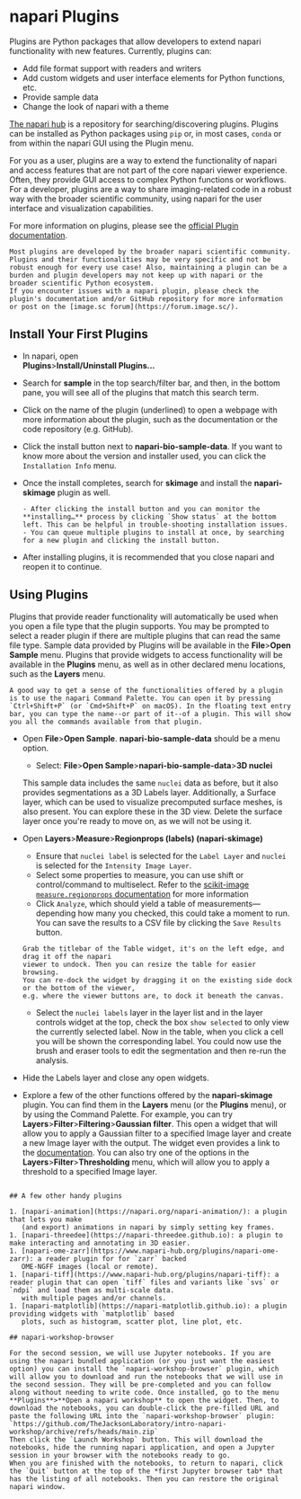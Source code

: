 # napari Plugins

Plugins are Python packages that allow developers to extend napari functionality with new features.
Currently, plugins can:
* Add file format support with readers and writers
* Add custom widgets and user interface elements for Python functions, etc.
* Provide sample data
* Change the look of napari with a theme

[The napari hub](https://www.napari-hub.org) is a repository for searching/discovering plugins.
Plugins can be installed as Python packages using `pip` or, in most cases, `conda` or from within the
napari GUI using the Plugin menu.

For you as a user, plugins are a way to extend the functionality of napari and access features that are not part of the core napari viewer experience. Often, they provide GUI access to complex Python functions or workflows. For a developer, plugins are a way to share imaging-related code in a robust way with the broader scientific community, using napari for the user interface and visualization capabilities.

For more information on plugins, please see the [official Plugin documentation](https://napari.org/stable/plugins/index.html).

```{important}
Most plugins are developed by the broader napari scientific community. Plugins and their functionalities may be very specific and not be robust enough for every use case! Also, maintaining a plugin can be a burden and plugin developers may not keep up with napari or the broader scientific Python ecosystem.  
If you encounter issues with a napari plugin, please check the plugin's documentation and/or GitHub repository for more information or post on the [image.sc forum](https://forum.image.sc/).
```

## Install Your First Plugins  

* In napari, open  
**Plugins**>**Install/Uninstall Plugins...**   
* Search for **sample** in the top search/filter bar, and then, in the bottom pane, you will see all of the plugins that match this search term. 
* Click on the name of the plugin (underlined) to open a webpage with more information about the plugin, such as the documentation or the code repository (e.g. GitHub).
* Click the install button next to **napari-bio-sample-data**. If you want to know more about the version and installer used, you can click the `Installation Info` menu. 
* Once the install completes, search for **skimage** and install the **napari-skimage** plugin as well.  

    ```{tip}
    - After clicking the install button and you can monitor the **installing…** process by clicking `Show status` at the bottom left. This can be helpful in trouble-shooting installation issues.
    - You can queue multiple plugins to install at once, by searching for a new plugin and clicking the install button.
    ``` 
* After installing plugins, it is recommended that you close napari and reopen it to continue.

## Using Plugins

Plugins that provide reader functionality will automatically be used when you open a file type that the plugin supports. You may be prompted to select a reader plugin if there are multiple plugins that can read the same file type. Sample data provided by Plugins will be available in the **File**>**Open Sample** menu. Plugins that provide widgets to access functionality will be available in the **Plugins** menu, as well as in other declared menu locations, such as the **Layers** menu.

```{tip}
A good way to get a sense of the functionalities offered by a plugin is to use the napari Command Palette. You can open it by pressing `Ctrl+Shift+P` (or `Cmd+Shift+P` on macOS). In the floating text entry bar, you can type the name--or part of it--of a plugin. This will show you all the commands available from that plugin.
```

* Open **File**>**Open Sample**. **napari-bio-sample-data** should be a menu option.  
    * Select: **File**>**Open Sample**>**napari-bio-sample-data**>**3D nuclei**  

    This sample data includes the same `nuclei` data as before, but it also provides segmentations as a 3D Labels layer. Additionally, a Surface layer, which can be used to visualize precomputed surface meshes, is also present. You can explore these in the 3D view. Delete the surface layer once you're ready to move on, as we will not be using it.

* Open **Layers**>**Measure**>**Regionprops (labels) (napari-skimage)**
    * Ensure that `nuclei label` is selected for the `Label Layer` and `nuclei` is selected
    for the `Intensity Image Layer`.
    * Select some properties to measure, you can use shift or control/command to multiselect. Refer to the [scikit-image `measure.regionprops` documentation](https://scikit-image.org/docs/stable/api/skimage.measure.html#skimage.measure.regionprops) for more information
    * Click `Analyze`, which should yield a table of measurements—depending how many you checked, this could take a moment to run. You can save the results to a CSV file by clicking the `Save Results` button.

    ```{tip}
    Grab the titlebar of the Table widget, it's on the left edge, and drag it off the napari
    viewer to undock. Then you can resize the table for easier browsing.
    You can re-dock the widget by dragging it on the existing side dock or the bottom of the viewer,
    e.g. where the viewer buttons are, to dock it beneath the canvas.
    ```

    * Select the `nuclei labels` layer in the layer list and in the layer controls widget at the top, check the box `show selected` to only view the currently selected label. Now in the table, when you click a cell you will be shown the corresponding label. You could now use the brush and eraser tools to edit the segmentation and then re-run the analysis.

* Hide the Labels layer and close any open widgets.
* Explore a few of the other functions offered by the **napari-skimage** plugin. You can find them in the **Layers** menu (or the **Plugins** menu), or by using the Command Palette. For example, you can try **Layers**>**Filter**>**Filtering**>**Gaussian filter**. This open a widget that will allow you to apply a Gaussian filter to a specified Image layer and create a new Image layer with the output. The widget even provides a link to the [documentation](https://scikit-image.org/docs/stable/api/skimage.filters.html#skimage.filters.gaussian). You can also try one of the options in the **Layers**>**Filter**>**Thresholding** menu, which will allow you to apply a threshold to a specified Image layer.

```{tip}

## A few other handy plugins

1. [napari-animation](https://napari.org/napari-animation/): a plugin that lets you make
   (and export) animations in napari by simply setting key frames.
1. [napari-threedee](https://napari-threedee.github.io): a plugin to make interacting and annotating in 3D easier.
1. [napari-ome-zarr](https://www.napari-hub.org/plugins/napari-ome-zarr): a reader plugin for for `zarr` backed
   OME-NGFF images (local or remote).
1. [napari-tiff](https://www.napari-hub.org/plugins/napari-tiff): a reader plugin that can open `tiff` files and variants like `svs` or `ndpi` and load them as multi-scale data.
   with multiple pages and/or channels.
1. [napari-matplotlib](https://napari-matplotlib.github.io): a plugin providing widgets with `matplotlib` based
   plots, such as histogram, scatter plot, line plot, etc. 
   
## napari-workshop-browser

For the second session, we will use Jupyter notebooks. If you are using the napari bundled application (or you just want the easiest option) you can install the `napari-workshop-browser` plugin, which will allow you to download and run the notebooks that we will use in the second session. They will be pre-completed and you can follow along without needing to write code. Once installed, go to the menu **Plugins**>**Open a napari workshop** to open the widget. Then, to download the notebooks, you can double-click the pre-filled URL and paste the following URL into the `napari-workshop-browser` plugin:
`https://github.com/TheJacksonLaboratory/intro-napari-workshop/archive/refs/heads/main.zip`
Then click the `Launch Workshop` button. This will download the notebooks, hide the running napari application, and open a Jupyter session in your browser with the notebooks ready to go.  
When you are finished with the notebooks, to return to napari, click the `Quit` button at the top of the *first Jupyter browser tab* that has the listing of all notebooks. Then you can restore the original napari window.
